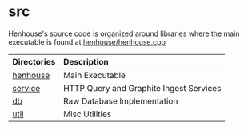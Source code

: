 # src

Henhouse's source code is organized around libraries where the main executable is
found at [henhouse/henhouse.cpp](henhouse/henhouse.cpp)

| Directories                            | Description                                                                                                  |
|:---------------------------------------|:-------------------------------------------------------------------------------------------------------------|
| [henhouse](henhouse)                   | Main Executable |
| [service](service)                     | HTTP Query and Graphite Ingest Services|
| [db](db)                               | Raw Database Implementation|
| [util](util)                           | Misc Utilities|
